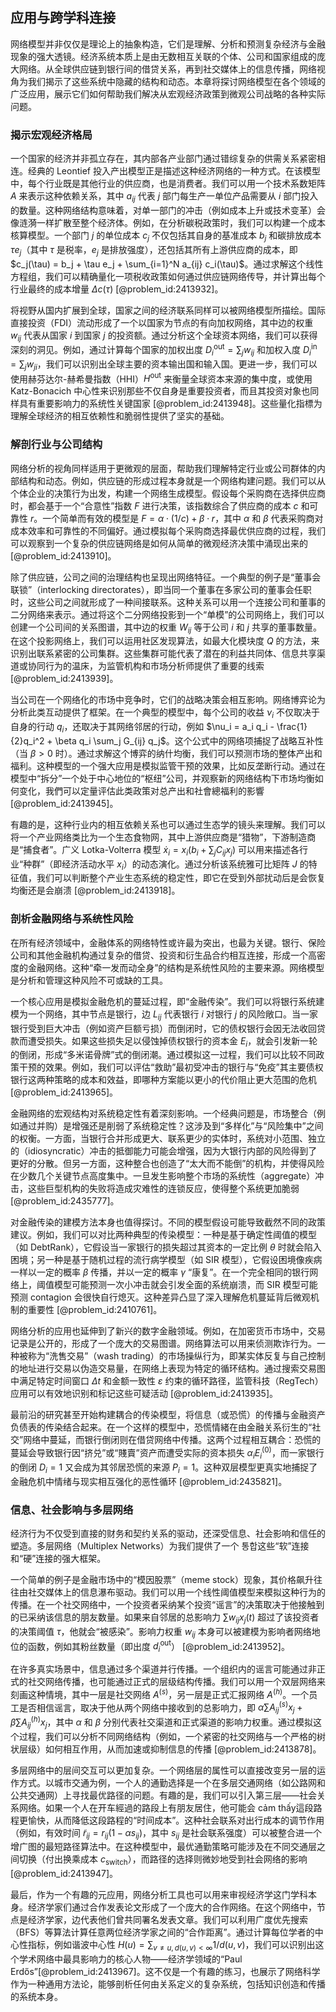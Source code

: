 ## 应用与跨学科连接

网络模型并非仅仅是理论上的抽象构造，它们是理解、分析和预测复杂经济与金融现象的强大透镜。经济系统本质上是由无数相互关联的个体、公司和国家组成的庞大网络。从全球供应链到银行间的借贷关系，再到社交媒体上的信息传播，网络视角为我们揭示了这些系统中隐藏的结构和动态。本章将探讨网络模型在各个领域的广泛应用，展示它们如何帮助我们解决从宏观经济政策到微观公司战略的各种实际问题。

### 揭示宏观经济格局

一个国家的经济并非孤立存在，其内部各产业部门通过错综复杂的供需关系紧密相连。经典的 Leontief 投入产出模型正是描述这种经济网络的一种方式。在该模型中，每个行业既是其他行业的供应商，也是消费者。我们可以用一个技术系数矩阵 $A$ 来表示这种依赖关系，其中 $a_{ij}$ 代表 $j$ 部门每生产一单位产品需要从 $i$ 部门投入的数量。这种网络结构意味着，对单一部门的冲击（例如成本上升或技术变革）会像涟漪一样扩散至整个经济体。例如，在分析碳税政策时，我们可以构建一个成本核算模型。一个部门 $j$ 的单位成本 $c_j$ 不仅包括其自身的基准成本 $b_j$ 和碳排放成本 $\tau e_j$（其中 $\tau$ 是税率，$e_j$ 是排放强度），还包括其所有上游供应商的成本，即 $c_j(\tau) = b_j + \tau e_j + \sum_{i=1}^N a_{ij} c_i(\tau)$。通过求解这个线性方程组，我们可以精确量化一项税收政策如何通过供应链网络传导，并计算出每个行业最终的成本增量 $\Delta c(\tau)$ [@problem_id:2413932]。

将视野从国内扩展到全球，国家之间的经济联系同样可以被网络模型所描绘。国际直接投资（FDI）流动形成了一个以国家为节点的有向加权网络，其中边的权重 $w_{ij}$ 代表从国家 $i$ 到国家 $j$ 的投资额。通过分析这个全球资本网络，我们可以获得深刻的洞见。例如，通过计算每个国家的加权出度 $D^{\text{out}}_i = \sum_{j} w_{ij}$ 和加权入度 $D^{\text{in}}_i = \sum_{j} w_{ji}$，我们可以识别出全球主要的资本输出国和输入国。更进一步，我们可以使用赫芬达尔-赫希曼指数（HHI）$H^{\text{out}}$ 来衡量全球资本来源的集中度，或使用 Katz-Bonacich 中心性来识别那些不仅自身是重要投资者，而且其投资对象也同样具有重要影响力的系统性关键国家 [@problem_id:2413948]。这些量化指標为理解全球经济的相互依赖性和脆弱性提供了坚实的基础。

### 解剖行业与公司结构

网络分析的视角同样适用于更微观的层面，帮助我们理解特定行业或公司群体的内部结构和动态。例如，供应链的形成过程本身就是一个网络构建问题。我们可以从个体企业的决策行为出发，构建一个网络生成模型。假设每个采购商在选择供应商时，都会基于一个“合意性”指数 $F$ 进行决策，该指数综合了供应商的成本 $c$ 和可靠性 $r$。一个简单而有效的模型是 $F = \alpha \cdot (1/c) + \beta \cdot r$，其中 $\alpha$ 和 $\beta$ 代表采购商对成本效率和可靠性的不同偏好。通过模拟每个采购商选择最优供应商的过程，我们可以观察到一个复杂的供应链网络是如何从简单的微观经济决策中涌现出来的 [@problem_id:2413910]。

除了供应链，公司之间的治理结构也呈现出网络特征。一个典型的例子是“董事会联锁”（interlocking directorates），即当同一个董事在多家公司的董事会任职时，这些公司之间就形成了一种间接联系。这种关系可以用一个连接公司和董事的二分网络来表示。通过将这个二分网络投影到一个“单模”的公司网络上，我们可以创建一个公司间的关系图谱，其中边的权重 $W_{ij}$ 等于公司 $i$ 和 $j$ 共享的董事数量。在这个投影网络上，我们可以运用社区发现算法，如最大化模块度 $Q$ 的方法，来识别出联系紧密的公司集群。这些集群可能代表了潜在的利益共同体、信息共享渠道或协同行为的温床，为监管机构和市场分析师提供了重要的线索 [@problem_id:2413939]。

当公司在一个网络化的市场中竞争时，它们的战略决策会相互影响。网络博弈论为分析此类互动提供了框架。在一个典型的模型中，每个公司的收益 $\nu_i$ 不仅取决于自身的行动 $q_i$，还取决于其网络邻居的行动，例如 $\nu_i = a_i q_i - \frac{1}{2}q_i^2 + \beta q_i \sum_j G_{ij} q_j$。这个公式中的网络项捕捉了战略互补性（当 $\beta > 0$ 时）。通过求解这个博弈的纳什均衡，我们可以预测市场的整体产出和福利。这种模型的一个强大应用是模拟监管干预的效果，比如反垄断行动。通过在模型中“拆分”一个处于中心地位的“枢纽”公司，并观察新的网络结构下市场均衡如何变化，我們可以定量评估此类政策对总产出和社會總福利的影響 [@problem_id:2413945]。

有趣的是，这种行业内的相互依赖关系也可以通过生态学的镜头来理解。我们可以将一个产业网络类比为一个生态食物网，其中上游供应商是“猎物”，下游制造商是“捕食者”。广义 Lotka-Volterra 模型 $\dot{x}_i = x_i(b_i + \sum_j C_{ij}x_j)$ 可以用来描述各行业“种群”（即经济活动水平 $x_i$）的动态演化。通过分析该系统雅可比矩阵 $J$ 的特征值，我们可以判断整个产业生态系统的稳定性，即它在受到外部扰动后是会恢复均衡还是会崩溃 [@problem_id:2413918]。

### 剖析金融网络与系统性风险

在所有经济领域中，金融体系的网络特性或许最为突出，也最为关键。银行、保险公司和其他金融机构通过复杂的借贷、投资和衍生品合约相互连接，形成一个高密度的金融网络。这种“牵一发而动全身”的结构是系统性风险的主要来源。网络模型是分析和管理这种风险不可或缺的工具。

一个核心应用是模拟金融危机的蔓延过程，即“金融传染”。我们可以将银行系统建模为一个网络，其中节点是银行，边 $L_{ij}$ 代表银行 $i$ 对银行 $j$ 的风险敞口。当一家银行受到巨大冲击（例如资产巨额亏损）而倒闭时，它的债权银行会因无法收回贷款而遭受损失。如果这些损失足以侵蚀掉债权银行的资本金 $E_i$，就会引发新一轮的倒闭，形成“多米诺骨牌”式的倒闭潮。通过模拟这一过程，我们可以比较不同政策干预的效果。例如，我们可以评估“救助”最初受冲击的银行与“免疫”其主要债权银行这两种策略的成本和效益，即哪种方案能以更小的代价阻止更大范围的危机 [@problem_id:2413965]。

金融网络的宏观结构对系统稳定性有着深刻影响。一个经典问题是，市场整合（例如通过并购）是增强还是削弱了系统稳定性？这涉及到“多样化”与“风险集中”之间的权衡。一方面，当银行合并形成更大、联系更少的实体时，系统对小范围、独立的（idiosyncratic）冲击的抵御能力可能会增强，因为大银行内部的风险得到了更好的分散。但另一方面，这种整合也创造了“太大而不能倒”的机构，并使得风险在少数几个关键节点高度集中。一旦发生影响整个市场的系统性（aggregate）冲击，这些巨型机构的失败将造成灾难性的连锁反应，使得整个系统更加脆弱 [@problem_id:2435777]。

对金融传染的建模方法本身也值得探讨。不同的模型假设可能导致截然不同的政策建议。例如，我们可以对比两种典型的传染模型：一种是基于确定性阈值的模型（如 DebtRank），它假设当一家银行的损失超过其资本的一定比例 $\theta$ 时就会陷入困境；另一种是基于随机过程的流行病学模型（如 SIR 模型），它假设困境像疾病一样以一定的概率 $\beta$ 传播，并以一定的概率 $\gamma$ “康复”。在一个完全相同的银行网络上，阈值模型可能预测一次小冲击就会引发全面的系统崩溃，而 SIR 模型可能预测 contagion 会很快自行熄灭。这种差异凸显了深入理解危机蔓延背后微观机制的重要性 [@problem_id:2410761]。

网络分析的应用也延伸到了新兴的数字金融领域。例如，在加密货币市场中，交易记录是公开的，形成了一个庞大的交易图谱。网络算法可以用来侦测欺诈行为。一种被称为“洗售交易”（wash trading）的市场操纵行为，即某实体反复与自己控制的地址进行交易以伪造交易量，在网络上表现为特定的循环结构。通过搜索交易图中满足特定时间窗口 $\Delta t$ 和金额一致性 $\varepsilon$ 约束的循环路径，监管科技（RegTech）应用可以有效地识别和标记这些可疑活动 [@problem_id:2413935]。

最前沿的研究甚至开始构建耦合的传染模型，将信息（或恐慌）的传播与金融资产负债表的传染结合起来。在一个这样的模型中，恐慌情緒在由金融关系衍生的“社交”网络中蔓延，而银行倒闭则在借贷网络中传播。这两个过程相互耦合：恐慌的蔓延会导致银行因“挤兑”或“賤賣”资产而遭受实际的资本损失 $\alpha_i E_i^{(0)}$，而一家银行的倒闭 $D_i=1$ 又会成为其邻居恐慌的来源 $P_i=1$。这种双层模型更真实地捕捉了金融危机中情绪与现实相互强化的恶性循环 [@problem_id:2435821]。

### 信息、社会影响与多层网络

经济行为不仅受到直接的财务和契约关系的驱动，还深受信息、社会影响和信任的塑造。多层网络（Multiplex Networks）为我们提供了一个 통합这些“软”连接和“硬”连接的强大框架。

一个简单的例子是金融市场中的“模因股票”（meme stock）现象，其价格飙升往往由社交媒体上的信息瀑布驱动。我们可以用一个线性阈值模型来模拟这种行为的传播。在一个社交网络中，一个投资者采纳某个投资“谣言”的决策取决于他接触到的已采纳该信息的朋友数量。如果来自邻居的总影响力 $\sum w_{ij} x_j(t)$ 超过了该投资者的决策阈值 $\tau$，他就会“被感染”。影响力权重 $w_{ij}$ 本身可以被建模为影响者网络地位的函数，例如其粉丝数量（即出度 $d_i^{\text{out}}$） [@problem_id:2413952]。

在许多真实场景中，信息通过多个渠道并行传播。一个组织内的谣言可能通过非正式的社交网络传播，也可能通过正式的层级结构传播。我们可以用一个双层网络来刻画这种情境，其中一层是社交网络 $A^{(s)}$，另一层是正式汇报网络 $A^{(h)}$。一个员工是否相信谣言，取决于他从两个网络中接收到的总影响力，即 $\alpha \sum A^{(s)}_{ij}x_j + \beta \sum A^{(h)}_{ij}x_j$，其中 $\alpha$ 和 $\beta$ 分别代表社交渠道和正式渠道的影响力权重。通过模拟这个过程，我们可以分析不同网络结构（例如，一个紧密的社交网络与一个严格的树状层级）如何相互作用，从而加速或抑制信息的传播 [@problem_id:2413878]。

多层网络中的层间交互可以更加复杂。一个网络层的属性可以直接改变另一层的运作方式。以城市交通为例，一个人的通勤选择是一个在多层交通网络（如公路网和公共交通网）上寻找最优路径的问题。有趣的是，我们可以引入第三层——社会关系网络。如果一个人在开车經過的路段上有朋友居住，他可能会 cảm thấy這段路程更愉快，从而降低这段路程的“时间成本”。这种社会联系对出行成本的调节作用（例如，有效时间 $\tilde{r}_{ij} = r_{ij}(1-\alpha s_{ij})$，其中 $s_{ij}$ 是社会联系强度）可以被整合进一个增广图的最短路径算法中。在这种模型中，最优通勤策略可能涉及在不同交通层之间切换（付出换乘成本 $c_{\text{switch}}$），而路径的选择则微妙地受到社会网络的影响 [@problem_id:2413947]。

最后，作为一个有趣的元应用，网络分析工具也可以用来审视经济学这门学科本身。经济学家们通过合作发表论文形成了一个庞大的合作网络。在这个网络中，节点是经济学家，边代表他们曾共同署名发表文章。我们可以利用广度优先搜索（BFS）等算法计算任意两位经济学家之间的“合作距离”。通过计算每位学者的中心性指标，例如谐波中心性 $H(u) = \sum_{v \neq u, d(u,v)<\infty} 1/d(u,v)$，我们可以识别出这个学术网络中最具影响力的核心人物——经济学领域的“Paul Erdős”[@problem_id:2413967]。这不仅是一个有趣的练习，也展示了网络科学作为一种通用方法论，能够剖析任何由关系定义的复杂系统，包括知识创造和传播的系统本身。